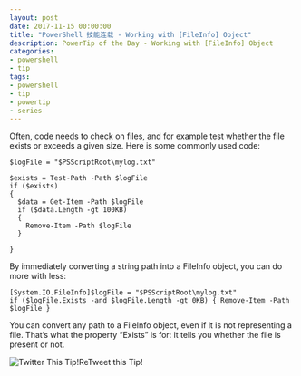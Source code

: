 ```yaml
---
layout: post
date: 2017-11-15 00:00:00
title: "PowerShell 技能连载 - Working with [FileInfo] Object"
description: PowerTip of the Day - Working with [FileInfo] Object
categories:
- powershell
- tip
tags:
- powershell
- tip
- powertip
- series
---
```

Often, code needs to check on files, and for example test whether the file exists or exceeds a given size. Here is some commonly used code:

    $logFile = "$PSScriptRoot\mylog.txt"
    
    $exists = Test-Path -Path $logFile
    if ($exists)
    {
      $data = Get-Item -Path $logFile
      if ($data.Length -gt 100KB)
      {
        Remove-Item -Path $logFile
      }
    
    }
    

By immediately converting a string path into a FileInfo object, you can do more with less:

    [System.IO.FileInfo]$logFile = "$PSScriptRoot\mylog.txt"
    if ($logFile.Exists -and $logFile.Length -gt 0KB) { Remove-Item -Path $logFile }
    

You can convert any path to a FileInfo object, even if it is not representing a file. That’s what the property “Exists” is for: it tells you whether the file is present or not.

![Twitter This Tip!](/img/2017-11-15-working-with-fileinfo-object-001.gif)ReTweet this Tip!

<!--本文国际来源：[Working with [FileInfo] Object](http://community.idera.com/powershell/powertips/b/tips/posts/working-with-fileinfo-object)-->
